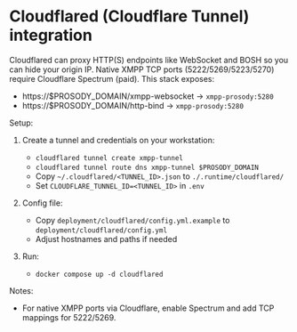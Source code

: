 # Cloudflared (Cloudflare Tunnel) integration

Cloudflared can proxy HTTP(S) endpoints like WebSocket and BOSH so you can hide your origin IP. Native XMPP TCP ports (5222/5269/5223/5270) require Cloudflare Spectrum (paid). This stack exposes:

- https://$PROSODY_DOMAIN/xmpp-websocket → `xmpp-prosody:5280`
- https://$PROSODY_DOMAIN/http-bind → `xmpp-prosody:5280`

Setup:

1) Create a tunnel and credentials on your workstation:
   - `cloudflared tunnel create xmpp-tunnel`
   - `cloudflared tunnel route dns xmpp-tunnel $PROSODY_DOMAIN`
   - Copy `~/.cloudflared/<TUNNEL_ID>.json` to `./.runtime/cloudflared/`
   - Set `CLOUDFLARE_TUNNEL_ID=<TUNNEL_ID>` in `.env`

2) Config file:
   - Copy `deployment/cloudflared/config.yml.example` to `deployment/cloudflared/config.yml`
   - Adjust hostnames and paths if needed

3) Run:
   - `docker compose up -d cloudflared`

Notes:
- For native XMPP ports via Cloudflare, enable Spectrum and add TCP mappings for 5222/5269.

